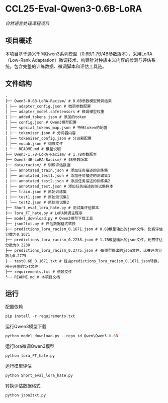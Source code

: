 # CCL25-Eval-Qwen3-0.6B-LoRA

*自然语言处理课程项目*

## 项目概述
本项目基于通义千问Qwen3系列模型（0.6B/1.7B/4B参数版本），采用LoRA（Low-Rank Adaptation）微调技术，构建针对种族主义内容的检测与评估系统。包含完整的训练数据、微调脚本和评估工具链。

## 文件结构
```text
.
├── Qwen3-0.6B-LoRA-Racism/ # 0.6B参数模型微调结果
│ ├── adapter_config.json # 微调参数配置
│ ├── adapter_model.safetensors # 微调模型权重
│ ├── added_tokens.json # 添加的token
│ ├── config.json # Qwen3模型配置
│ ├── special_tokens_map.json # 特殊token的配置
│ ├── tokenizer.json # 分词器内容
│ ├── tokenizer_config.json # 分词器配置
│ ├── vocab.json # 词典文件
│ └── README.md # 模型说明
├── Qwen3-1.7B-LoRA-Racism/ # 1.7B参数版本
├── Qwen3-4B-LoRA-Racism/ # 4B参数版本
├── data/racism/ # 训练评估数据
│ ├── annotated_train.json # 添加任务描述的训练集
│ ├── annotated_test1.json # 添加任务描述的测试集1
│ ├── annotated_test2.json # 添加任务描述的训练集2
│ ├── annotated_test.json # 添加任务描述的测试集样本
│ ├── train.json # 原始训练集
│ ├── test1.json # 原始测试集1
│ └── test2.json # 原始测试集2
├── Short_eval_lora_hate.py # 测试集评估脚本
├── lora_FT_hate.py # LoRA微调主程序
├── model_download.py # Qwen3模型下载工具
├── json2txt.py # 评估数据格式转换
├── predictions_lora_racism_0.1671.json # 0.6B模型输出的json文件，比赛评估分数为0.1671
├── predictions_lora_racism_0.2238.json # 1.7B模型输出的json文件，比赛评估分数为0.2238
├── predictions_lora_racism_0.2775.json # 4B模型输出的json文件，比赛评估分数为0.2775
├── test0.6B_0.1671.txt # 经由predictions_lora_racism_0.1671.json转换，用于评估的txt文件
├── requirements.txt # 依赖文件
└── README.md # 本项目文档
```

## 运行
配置依赖
```python
pip install -r requirements.txt
```
运行Qwen3模型下载
```python
python model_download.py --repo_id Qwen\Qwen3-0.6B
```
运行lora微调Qwen3模型
```python
python lora_FT_hate.py
```
运行模型评估
```python
python Short_eval_lora_hate.py
```
转换评估数据格式
```python
python json2txt.py
```
